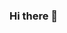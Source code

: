 ### Hi there 👋

<!--
**danmarquees/danmarquees** is a ✨ _special_ ✨ repository because its `README.md` (this file) appears on your GitHub profile.

Here are some ideas to get you started:

- 🔭 I’m currently working on IT management
- 🌱 I’m currently learning Java, Python, C family and MySql
- 👯 I’m looking to collaborate on ...
- 🤔 I’m looking for help with 
- 💬 Ask me about ...
- 📫 How to reach me: ...
- 😄 Pronouns: Whatever you want
- ⚡ Fun fact: I don't like to driving cars.
-->
